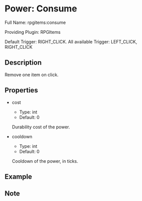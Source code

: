 # Power: Consume

Full Name: rpgitems:consume

Providing Plugin: RPGItems

Default Trigger: RIGHT_CLICK. All available Trigger: LEFT_CLICK, RIGHT_CLICK

<!-- beginCustomHeader -->
<!-- endCustomHeader -->

## Description

Remove one item on click.
<!-- beginCustomDescription -->
<!-- endCustomDescription -->

## Properties

* cost

  * Type: int
  * Default: 0

  Durability cost of the power.

* cooldown

  * Type: int
  * Default: 0

  Cooldown of the power, in ticks.


<!-- beginCustomProperties -->
<!-- endCustomProperties -->

## Example

<!-- beginCustomExample -->
<!-- endCustomExample -->

## Note

<!-- beginCustomNote -->
<!-- endCustomNote -->